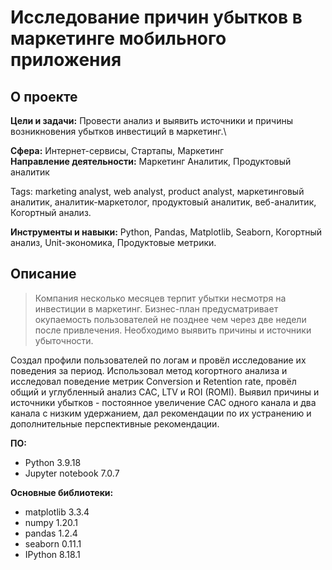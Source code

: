 # Исследование причин убытков в маркетинге мобильного приложения

## О проекте
**Цели и задачи:** Провести анализ и выявить источники и причины возникновения убытков инвестиций в маркетинг.\

**Сфера:** Интернет-сервисы, Стартапы, Маркетинг\
**Направление деятельности:** Маркетинг Аналитик, Продуктовый аналитик

Tags: marketing analyst, web analyst, product analyst, маркетинговый аналитик, аналитик-маркетолог, продуктовый аналитик, веб-аналитик, Когортный анализ.

**Инструменты и навыки:** Python, Pandas, Matplotlib, Seaborn, Когортный анализ, Unit-экономика, Продуктовые метрики.

## Описание
>Компания несколько месяцев терпит убытки несмотря на инвестиции в маркетинг. Бизнес-план предусматривает окупаемость пользователей не позднее чем через две недели после привлечения. Необходимо выявить причины и источники убыточности.

Создал профили пользователей по логам и провёл исследование их поведения за период. Использовал метод когортного анализа и исследовал поведение метрик Conversion и Retention rate, провёл общий и углубленный анализ CAC, LTV и ROI (ROMI). Выявил причины и источники убытков - постоянное увеличение CAC одного канала и два канала с низким удержанием, дал рекомендации по их устранению и дополнительные перспективные рекомендации.

**ПО:**
+ Python 3.9.18
+ Jupyter notebook 7.0.7

**Основные библиотеки:**
- matplotlib 3.3.4
- numpy 1.20.1
- pandas 1.2.4
- seaborn 0.11.1
- IPython 8.18.1
